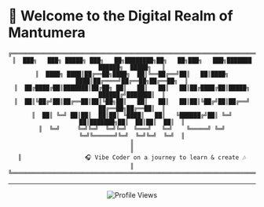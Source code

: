 # 🌌 Welcome to the Digital Realm of Mantumera

<div align="center">

```ascii
╔══════════════════════════════════════════════════════════════════════════════════════╗
║  ███╗   ███╗ █████╗ ███╗   ██╗████████╗██╗   ██╗███╗   ███╗███████ ██████╗  █████╗   ║
║  ████╗ ████║██╔══██╗████╗  ██║╚══██╔══╝██║   ██║████╗ ████║██╔════╝██╔══██╗██╔══██╗  ║
║  ██╔████╔██║███████║██╔██╗ ██║   ██║   ██║   ██║██╔████╔██║█████╗  ██████╔╝███████║  ║
║  ██║╚██╔╝██║██╔══██║██║╚██╗██║   ██║   ██║   ██║██║╚██╔╝██║██╔══╝  ██╔══██╗██╔══██║  ║
║  ██║ ╚═╝ ██║██║  ██║██║ ╚████║   ██║   ╚██████╔╝██║ ╚═╝ ██║███████╗██║  ██║██║  ██║  ║
║  ╚═╝     ╚═╝╚═╝  ╚═╝╚═╝  ╚═══╝   ╚═╝    ╚═════╝ ╚═╝     ╚═╝╚══════╝╚═╝  ╚═╝╚═╝  ╚═╝  ║
║                                                                                      ║
║                  🎧 Vibe Coder on a journey to learn & create 🎶                    ║
╚══════════════════════════════════════════════════════════════════════════════════════╝
```

</div>

---

<div align="center">

![Profile Views](https://komarev.com/ghpvc/?username=mantumera&style=for-the-badge&color=6a53e0)

</div>
